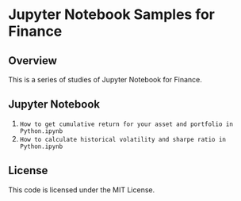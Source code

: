 # Jupyter Notebook Samples for Finance
 
## Overview
 
This is a series of studies of Jupyter Notebook for Finance. 

## Jupyter Notebook

1. `How to get cumulative return for your asset and portfolio in Python.ipynb`
2. `How to calculate historical volatility and sharpe ratio in Python.ipynb`
 
## License
 
This code is licensed under the MIT License. 
